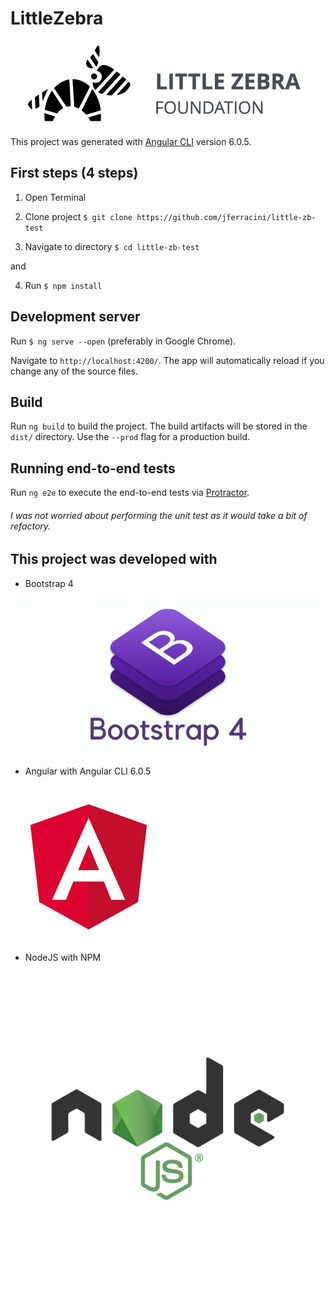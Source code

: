 # LittleZebra

![Project test for](https://github.com/jferracini/little-zb-test/blob/master/src/assets/lts-logo-dark.png "Little Zebra Foundation")

This project was generated with [Angular CLI](https://github.com/angular/angular-cli) version 6.0.5.

## First steps (4 steps)

1. Open Terminal 

2. Clone project `$ git clone https://github.com/jferracini/little-zb-test`

3. Navigate to directory  `$ cd little-zb-test`

and

4. Run `$ npm install`

## Development server

Run `$ ng serve --open` (preferably in Google Chrome). 

Navigate to `http://localhost:4200/`. The app will automatically reload if you change any of the source files.

## Build

Run `ng build` to build the project. The build artifacts will be stored in the `dist/` directory. Use the `--prod` flag for a production build.

## Running end-to-end tests

Run `ng e2e` to execute the end-to-end tests via [Protractor](http://www.protractortest.org/).

###### I was not worried about performing the unit test as it would take a bit of refactory.

## This project was developed with


  - Bootstrap 4

  ![Project test for](https://github.com/jferracini/little-zb-test/blob/master/src/assets/powered/Bootrap4.png "Bootstrap 4")

  - Angular with Angular CLI 6.0.5

  ![Project test for](https://github.com/jferracini/little-zb-test/blob/master/src/assets/powered/angular.png "Angular")

  - NodeJS with NPM

  ![Project test for](https://github.com/jferracini/little-zb-test/blob/master/src/assets/powered/nodejs-new-pantone-black.png "Node")
